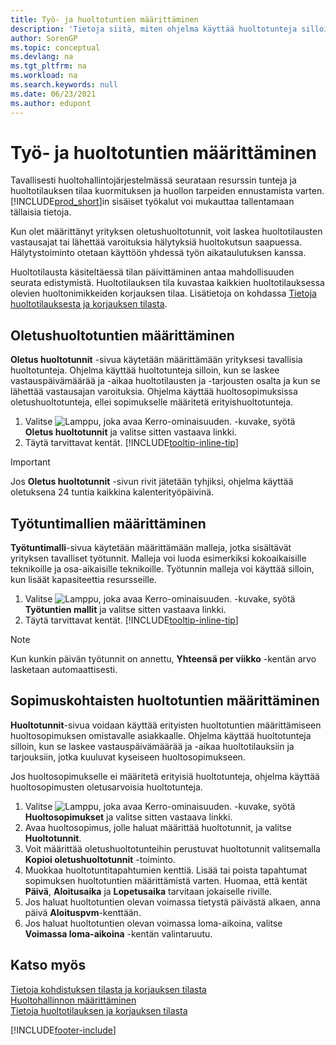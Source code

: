 ```yaml
---
title: Työ- ja huoltotuntien määrittäminen
description: 'Tietoja siitä, miten ohjelma käyttää huoltotunteja silloin, kun se laskee vastauspäivämäärää ja -aikaa huoltotilauksiin ja tarjouksiin.'
author: SorenGP
ms.topic: conceptual
ms.devlang: na
ms.tgt_pltfrm: na
ms.workload: na
ms.search.keywords: null
ms.date: 06/23/2021
ms.author: edupont
---
```

# <a name="set-up-work-hours-and-service-hours"></a><a name="set-up-work-hours-and-service-hours"></a><a name="set-up-work-hours-and-service-hours"></a>Työ- ja huoltotuntien määrittäminen
Tavallisesti huoltohallintojärjestelmässä seurataan resurssin tunteja ja huoltotilauksen tilaa kuormituksen ja huollon tarpeiden ennustamista varten. [!INCLUDE[prod_short](includes/prod_short.md)]in sisäiset työkalut voi mukauttaa tallentamaan tällaisia tietoja.  
  
Kun olet määrittänyt yrityksen oletushuoltotunnit, voit laskea huoltotilausten vastausajat tai lähettää varoituksia hälytyksiä huoltokutsun saapuessa. Hälytystoiminto otetaan käyttöön yhdessä työn aikataulutuksen kanssa.   
  
Huoltotilausta käsiteltäessä tilan päivittäminen antaa mahdollisuuden seurata edistymistä. Huoltotilauksen tila kuvastaa kaikkien huoltotilauksessa olevien huoltonimikkeiden korjauksen tilaa. Lisätietoja on kohdassa [Tietoja huoltotilauksesta ja korjauksen tilasta](service-order-repair-status.md). 

## <a name="to-set-up-default-service-hours"></a><a name="to-set-up-default-service-hours"></a><a name="to-set-up-default-service-hours"></a>Oletushuoltotuntien määrittäminen
**Oletus huoltotunnit** -sivua käytetään määrittämään yrityksesi tavallisia huoltotunteja. Ohjelma käyttää huoltotunteja silloin, kun se laskee vastauspäivämäärää ja -aikaa huoltotilausten ja -tarjousten osalta ja kun se lähettää vastausajan varoituksia. Ohjelma käyttää huoltosopimuksissa oletushuoltotunteja, ellei sopimukselle määritetä erityishuoltotunteja.  
  
1. Valitse ![Lamppu, joka avaa Kerro-ominaisuuden.](media/ui-search/search_small.png "Kerro, mitä haluat tehdä") -kuvake, syötä **Oletus huoltotunnit** ja valitse sitten vastaava linkki.  
2. Täytä tarvittavat kentät. [!INCLUDE[tooltip-inline-tip](includes/tooltip-inline-tip_md.md)]  
  
> [!IMPORTANT]  
>  Jos **Oletus huoltotunnit** -sivun rivit jätetään tyhjiksi, ohjelma käyttää oletuksena 24 tuntia kaikkina kalenterityöpäivinä.  
  
## <a name="to-set-up-work-hour-templates"></a><a name="to-set-up-work-hour-templates"></a><a name="to-set-up-work-hour-templates"></a>Työtuntimallien määrittäminen
**Työtuntimalli**-sivua käytetään määrittämään malleja, jotka sisältävät yrityksen tavalliset työtunnit. Malleja voi luoda esimerkiksi kokoaikaisille teknikoille ja osa-aikaisille teknikoille. Työtunnin malleja voi käyttää silloin, kun lisäät kapasiteettia resursseille.  
  
1. Valitse ![Lamppu, joka avaa Kerro-ominaisuuden.](media/ui-search/search_small.png "Kerro, mitä haluat tehdä") -kuvake, syötä **Työtuntien mallit** ja valitse sitten vastaava linkki.  
2. Täytä tarvittavat kentät. [!INCLUDE[tooltip-inline-tip](includes/tooltip-inline-tip_md.md)]  
  
> [!Note]
> Kun kunkin päivän työtunnit on annettu, **Yhteensä per viikko** -kentän arvo lasketaan automaattisesti.  

## <a name="to-set-up-contract-specific-service-hours"></a><a name="to-set-up-contract-specific-service-hours"></a><a name="to-set-up-contract-specific-service-hours"></a>Sopimuskohtaisten huoltotuntien määrittäminen
**Huoltotunnit**-sivua voidaan käyttää erityisten huoltotuntien määrittämiseen huoltosopimuksen omistavalle asiakkaalle. Ohjelma käyttää huoltotunteja silloin, kun se laskee vastauspäivämäärää ja -aikaa huoltotilauksiin ja tarjouksiin, jotka kuuluvat kyseiseen huoltosopimukseen.  
  
Jos huoltosopimukselle ei määritetä erityisiä huoltotunteja, ohjelma käyttää huoltosopimusten oletusarvoisia huoltotunteja.  
  
1. Valitse ![Lamppu, joka avaa Kerro-ominaisuuden.](media/ui-search/search_small.png "Kerro, mitä haluat tehdä") -kuvake, syötä **Huoltosopimukset** ja valitse sitten vastaava linkki.  
2. Avaa huoltosopimus, jolle haluat määrittää huoltotunnit, ja valitse **Huoltotunnit**.  
4. Voit määrittää oletushuoltotunteihin perustuvat huoltotunnit valitsemalla **Kopioi oletushuoltotunnit** -toiminto.  
5. Muokkaa huoltotuntitapahtumien kenttiä. Lisää tai poista tapahtumat sopimuksen huoltotuntien määrittämistä varten. Huomaa, että kentät **Päivä**, **Aloitusaika** ja **Lopetusaika** tarvitaan jokaiselle riville.  
6. Jos haluat huoltotuntien olevan voimassa tietystä päivästä alkaen, anna päivä **Aloituspvm**-kenttään.  
7. Jos haluat huoltotuntien olevan voimassa loma-aikoina, valitse **Voimassa loma-aikoina** -kentän valintaruutu.  

## <a name="see-also"></a><a name="see-also"></a><a name="see-also"></a>Katso myös
[Tietoja kohdistuksen tilasta ja korjauksen tilasta](service-allocation-status-and-repair-status.md)  
[Huoltohallinnon määrittäminen](service-setup-service.md)  
[Tietoja huoltotilauksen ja korjauksen tilasta](service-order-repair-status.md)  


[!INCLUDE[footer-include](includes/footer-banner.md)]
